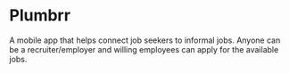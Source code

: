 # Plumbrr

A mobile app that helps connect job seekers to informal jobs. Anyone can be a recruiter/employer and willing employees can apply for the available jobs.

